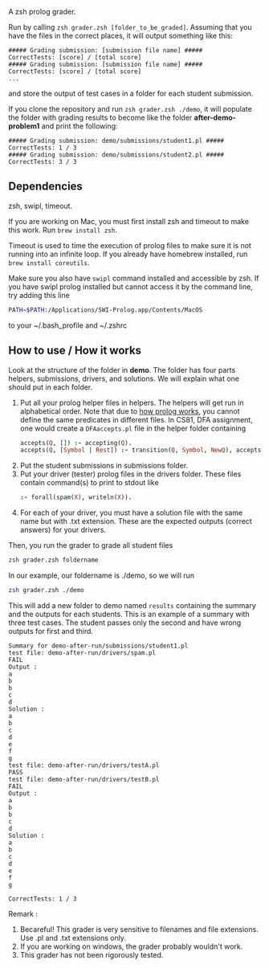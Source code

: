 A zsh prolog grader.

Run by calling `zsh grader.zsh [folder_to_be_graded]`. Assuming that you
have the files in the correct places, it will output something like this:
```
##### Grading submission: [submission file name] #####
CorrectTests: [score] / [total score]
##### Grading submission: [submission file name] #####
CorrectTests: [score] / [total score]
...
```
and store the output of test cases in a folder for each student submission.

If you clone the repository and run `zsh grader.zsh ./demo`, it will 
populate the folder with grading results to become like the folder **after-demo-problem1** 
and print the following:
```
##### Grading submission: demo/submissions/student1.pl #####
CorrectTests: 1 / 3
##### Grading submission: demo/submissions/student2.pl #####
CorrectTests: 3 / 3
```

## Dependencies

zsh, swipl, timeout.

If you are working on Mac, you must first install zsh and timeout to make this
work. Run `brew install zsh`.

Timeout is used to time the execution of prolog files to make sure
it is not running into an infinite loop. If you already have homebrew
installed, run `brew install coreutils`.

Make sure you also have `swipl` command installed and accessible by zsh.
If you have swipl prolog installed but cannot access it by the command line,
try adding this line
```zsh
PATH=$PATH:/Applications/SWI-Prolog.app/Contents/MacOS
```
to your ~/.bash_profile and ~/.zshrc

## How to use / How it works

Look at the structure of the folder in **demo**.
The folder has four parts helpers, submissions, drivers, and solutions.
We will explain what one should put in each folder.
1. Put all your prolog helper files in helpers. The helpers will get run in
    alphabetical order. Note that due to [how prolog works](http://www.swi-prolog.org/FAQ/Multifile.html),
    you cannot define the same predicates in different files.
    In CS81, DFA assignment, one would create a `DFAaccepts.pl` file in the
    helper folder containing
    ```prolog
    accepts(Q, []) :- accepting(Q).
    accepts(Q, [Symbol | Rest]) :- transition(Q, Symbol, NewQ), accepts(NewQ, Rest).
    ```
2. Put the student submissions in submissions folder.
3. Put your driver (tester) prolog files in the drivers folder. These files contain
    command(s) to print to stdout like
    ```prolog
    :- forall(spam(X), writeln(X)).
    ```
4. For each of your driver, you must have a solution file with the same name but with .txt
extension. These are the expected outputs (correct answers) for your drivers.

Then, you run the grader to grade all student files
```zsh
zsh grader.zsh foldername
```
In our example, our foldername is ./demo, so we will run
```zsh
zsh grader.zsh ./demo
```
This will add a new folder to demo named `results` containing the summary and the outputs
for each students. This is an example of a summary with three test cases. The student
passes only the second and have wrong outputs for first and third.
```
Summary for demo-after-run/submissions/student1.pl
test file: demo-after-run/drivers/spam.pl
FAIL
Output :
a
b
b
c
d
Solution :
a
b
c
d
e
f
g
test file: demo-after-run/drivers/testA.pl
PASS
test file: demo-after-run/drivers/testB.pl
FAIL
Output :
a
b
b
c
d
Solution :
a
b
c
d
e
f
g

CorrectTests: 1 / 3
```

Remark :
1. Becareful! This grader is very sensitive to filenames and file
   extensions. Use .pl and .txt extensions only.
2. If you are working on windows, the grader probably wouldn't work.
3. This grader has not been rigorously tested.




   